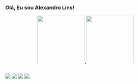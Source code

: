 ### Olá, Eu sou Alexandro Lins!

<div align="center">
  <a href="https://github.com/alexandrolinss">
  <img height="150em" src="https://github-readme-stats.vercel.app/api?username=alexandrolinss&show_icons=true&theme=dark&include_all_commits=true&count_private=true"/>
  <img height="150em" src="https://github-readme-stats.vercel.app/api/top-langs/?username=alexandrolinss&layout=compact&langs_count=7&theme=dark"/>
</div>
  
  ##
 
<div> 
  <a href="https://www.instagram.com/alexandro_arrellia/" target="_blank"><img src="https://img.shields.io/badge/-Instagram-%23E4405F?style=for-the-badge&logo=instagram&logoColor=white" target="_blank"></a>
 	<a href="https://www.facebook.com/alexandrolinscosta/" target="_blank"><img src="https://img.shields.io/badge/Facebook-1877F2?style=for-the-badge&logo=facebook&logoColor=white" target="_blank"></a>
  <a href = "mailto:alexandro.lins@hotmail.com"><img src="https://img.shields.io/badge/Microsoft_Outlook-0078D4?style=for-the-badge&logo=microsoft-outlook&logoColor=white" target="_blank"></a>
  <a href="https://www.linkedin.com/in/alexandro-lins-3a965473/" target="_blank"><img src="https://img.shields.io/badge/-LinkedIn-%230077B5?style=for-the-badge&logo=linkedin&logoColor=white" target="_blank"></a>
 
</div>

